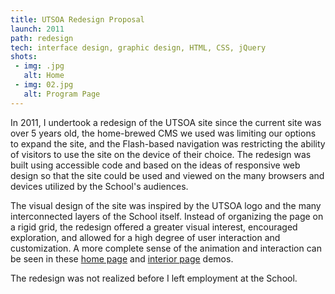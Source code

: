 ```yaml
---
title: UTSOA Redesign Proposal
launch: 2011
path: redesign
tech: interface design, graphic design, HTML, CSS, jQuery
shots:
 - img: .jpg
   alt: Home
 - img: 02.jpg
   alt: Program Page
---
```

In 2011, I undertook a redesign of the UTSOA site since the current site was over 5 years old, the home-brewed CMS we used was limiting our options to expand the site, and the Flash-based navigation was restricting the ability of visitors to use the site on the device of their choice. The redesign was built using accessible code and based on the ideas of responsive web design so that the site could be used and viewed on the many browsers and devices utilized by the School's audiences.

The visual design of the site was inspired by the UTSOA logo and the many interconnected layers of the School itself. Instead of organizing the page on a rigid grid, the redesign offered a greater visual interest, encouraged exploration, and allowed for a high degree of user interaction and customization. A more complete sense of the animation and interaction can be seen in these <a href="http://www.bigcheckfactory.com/utsoa-redesign/index5.html">home page</a> and <a href="http://www.bigcheckfactory.com/utsoa-redesign/page5.html">interior page</a> demos.

The redesign was not realized before I left employment at the School.
